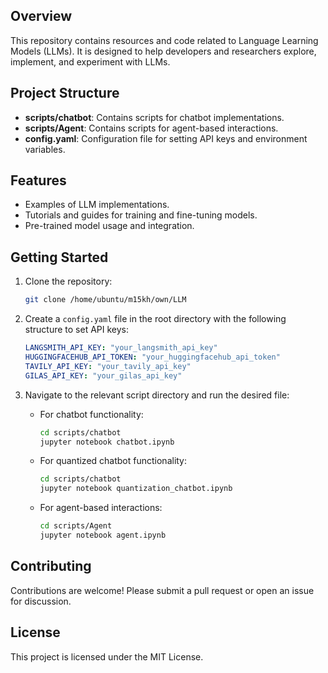 ## Overview

This repository contains resources and code related to Language Learning Models (LLMs). It is designed to help developers and researchers explore, implement, and experiment with LLMs.

## Project Structure

- **scripts/chatbot**: Contains scripts for chatbot implementations.
- **scripts/Agent**: Contains scripts for agent-based interactions.
- **config.yaml**: Configuration file for setting API keys and environment variables.

## Features

- Examples of LLM implementations.
- Tutorials and guides for training and fine-tuning models.
- Pre-trained model usage and integration.

## Getting Started

1. Clone the repository:
    ```bash
    git clone /home/ubuntu/m15kh/own/LLM
    ```

2. Create a `config.yaml` file in the root directory with the following structure to set API keys:
    ```yaml
    LANGSMITH_API_KEY: "your_langsmith_api_key"
    HUGGINGFACEHUB_API_TOKEN: "your_huggingfacehub_api_token"
    TAVILY_API_KEY: "your_tavily_api_key"
    GILAS_API_KEY: "your_gilas_api_key"
    ```

3. Navigate to the relevant script directory and run the desired file:
    - For chatbot functionality:
        ```bash
        cd scripts/chatbot
        jupyter notebook chatbot.ipynb
        ```
    - For quantized chatbot functionality:
        ```bash
        cd scripts/chatbot
        jupyter notebook quantization_chatbot.ipynb
        ```
    - For agent-based interactions:
        ```bash
        cd scripts/Agent
        jupyter notebook agent.ipynb
        ```

## Contributing

Contributions are welcome! Please submit a pull request or open an issue for discussion.

## License

This project is licensed under the MIT License.
